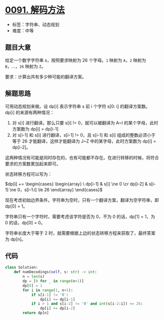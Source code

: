 # [0091. 解码方法](https://leetcode.cn/problems/decode-ways/)

- 标签：字符串、动态规划
- 难度：中等

## 题目大意

给定一个数字字符串 s，按照要求映射为 26 个字母。`1` 映射为 `A`，`2` 映射为 `B`，...，`26` 映射为 `Z`。

要求：计算出共有多少种可能的翻译方案。

## 解题思路

可用动态规划来做。设 dp[i] 表示字符串 s 前 i 个字符 s[0: i] 的翻译方案数。dp[i] 的来源有两种情况：

1. 对 s[i] 进行翻译。那么只要 s[i] != 0，就可以被翻译为 A~I 的某个字母，此时方案数为 dp[i] = dp[i-1]
2. 对 s[i-1] 和 s[i] 进行翻译，s[i-1] != 0，且 s[i-1] 和 s[i] 组成的整数必须小于等于 26 才能翻译，这样才能翻译为 J~Z 中的某字母，此时方案数为 dp[i] = dp[i-2]。

这两种情况有可能是同时存在的，也有可能都不存在。在进行转移的时候，将符合要求的方案数累加起来即可。

状态转移方程可以写为：

$dp[i] += \begin{cases}  \begin{array} \ dp[i-1] & s[i] \ne 0 \cr dp[i-2] & s[i-1] \ne 0，s[i-1:i] \le 26 \end{array} \end{cases}$

现在考虑初始边界条件。字符串为空时，只有一个翻译方案，翻译为空字符串，即 dp[0] = 1。

字符串只有一个字符时，需要考虑该字符是否为 0，不为 0 的话，dp[1] = 1，为 0 的话，dp[0] = 0。

字符串长度大于等于 2 时，就需要根据上边的状态转移方程来获取了，最终答案为 dp[n]。

## 代码

```Python
class Solution:
    def numDecodings(self, s: str) -> int:
        n = len(s)
        dp = [0 for _ in range(n+1)]
        dp[0] = 1
        for i in range(1, n+1):
            if s[i-1] != '0':
                dp[i] += dp[i-1]
            if i > 1 and s[i-2] != '0' and int(s[i-2:i]) <= 26:
                dp[i] += dp[i-2]
        return dp[n]
```

